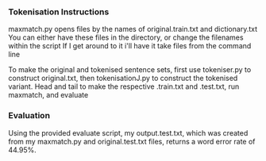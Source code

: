### Tokenisation Instructions

maxmatch.py opens files by the names of original.train.txt and dictionary.txt
You can either have these files in the directory, or change the filenames within the script
If I get around to it i'll have it take files from the command line 

To make the original and tokenised sentence sets, first use tokeniser.py to construct original.txt, then tokenisationJ.py to construct the tokenised variant.
Head and tail to make the respective .train.txt and .test.txt, run maxmatch, and evaluate
### Evaluation

Using the provided evaluate script, my output.test.txt, which was created from my maxmatch.py and original.test.txt files, returns a word error rate of 44.95%.
